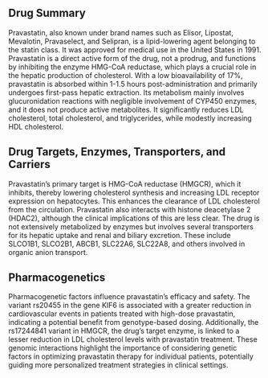 ## Drug Summary
Pravastatin, also known under brand names such as Elisor, Lipostat, Mevalotin, Pravaselect, and Selipran, is a lipid-lowering agent belonging to the statin class. It was approved for medical use in the United States in 1991. Pravastatin is a direct active form of the drug, not a prodrug, and functions by inhibiting the enzyme HMG-CoA reductase, which plays a crucial role in the hepatic production of cholesterol. With a low bioavailability of 17%, pravastatin is absorbed within 1-1.5 hours post-administration and primarily undergoes first-pass hepatic extraction. Its metabolism mainly involves glucuronidation reactions with negligible involvement of CYP450 enzymes, and it does not produce active metabolites. It significantly reduces LDL cholesterol, total cholesterol, and triglycerides, while modestly increasing HDL cholesterol.

## Drug Targets, Enzymes, Transporters, and Carriers
Pravastatin’s primary target is HMG-CoA reductase (HMGCR), which it inhibits, thereby lowering cholesterol synthesis and increasing LDL receptor expression on hepatocytes. This enhances the clearance of LDL cholesterol from the circulation. Pravastatin also interacts with histone deacetylase 2 (HDAC2), although the clinical implications of this are less clear. The drug is not extensively metabolized by enzymes but involves several transporters for its hepatic uptake and renal and biliary excretion. These include SLCO1B1, SLCO2B1, ABCB1, SLC22A6, SLC22A8, and others involved in organic anion transport.

## Pharmacogenetics
Pharmacogenetic factors influence pravastatin’s efficacy and safety. The variant rs20455 in the gene KIF6 is associated with a greater reduction in cardiovascular events in patients treated with high-dose pravastatin, indicating a potential benefit from genotype-based dosing. Additionally, the rs17244841 variant in HMGCR, the drug’s target enzyme, is linked to a lesser reduction in LDL cholesterol levels with pravastatin treatment. These genomic interactions highlight the importance of considering genetic factors in optimizing pravastatin therapy for individual patients, potentially guiding more personalized treatment strategies in clinical settings.